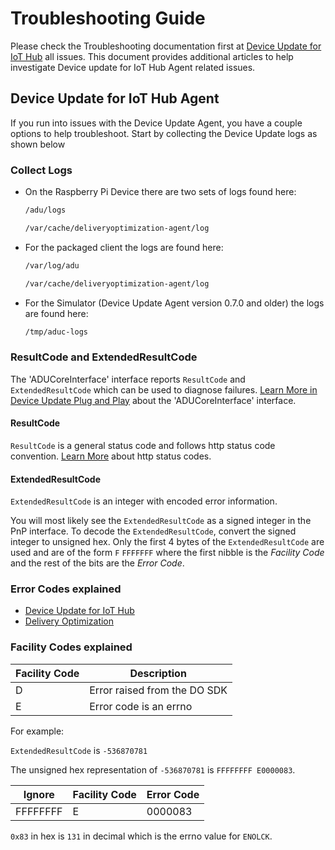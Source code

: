 # Troubleshooting Guide

Please check the Troubleshooting documentation first at [Device Update for IoT Hub](Aka.ms/iot-hub-device-update-docs) all issues. This document provides additional articles to help investigate Device update for IoT Hub Agent related issues.

## Device Update for IoT Hub Agent

If you run into issues with the Device Update Agent, you have a couple options to help troubleshoot. Start by collecting the Device Update logs as shown below

### Collect Logs

* On the Raspberry Pi Device there are two sets of logs found here:

    ```markdown
    /adu/logs
    ```

    ```markdown
    /var/cache/deliveryoptimization-agent/log
    ```

* For the packaged client the logs are found here:

    ```markdown
    /var/log/adu
    ```

    ```markdown
    /var/cache/deliveryoptimization-agent/log
    ```

* For the Simulator (Device Update Agent version 0.7.0 and older) the logs are found here:

    ```markdown
    /tmp/aduc-logs
    ```

### ResultCode and ExtendedResultCode

The 'ADUCoreInterface' interface reports `ResultCode` and
`ExtendedResultCode` which can be used to diagnose failures. [Learn
More in Device Update Plug and Play](https://docs.microsoft.com/azure/iot-hub-device-update-docs/concepts-device-update-plug-and-play) about the 'ADUCoreInterface' interface.

#### ResultCode

`ResultCode` is a general status code and follows http status code convention.
[Learn More](https://www.w3.org/Protocols/rfc2616/rfc2616-sec10.html) about http
status codes.

#### ExtendedResultCode

`ExtendedResultCode` is an integer with encoded error information.

You will most likely see the `ExtendedResultCode` as a signed integer in the PnP
interface. To decode the `ExtendedResultCode`, convert the signed integer to
unsigned hex. Only the first 4 bytes of the `ExtendedResultCode` are used and
are of the form `F` `FFFFFFF` where the first nibble is the *Facility Code* and
the rest of the bits are the *Error Code*.

### Error Codes explained

* [Device Update for IoT Hub](../src/inc/aduc/result.h)
* [Delivery Optimization](https://github.com/microsoft/do-client/blob/main/client-lite/src/include/do_error.h)

### Facility Codes explained

| Facility Code     | Description  |
|-------------------|--------------|
| D                 | Error raised from the DO SDK|
| E                 | Error code is an errno |

For example:

`ExtendedResultCode` is `-536870781`

The unsigned hex representation of `-536870781` is `FFFFFFFF E0000083`.

| Ignore    | Facility Code  | Error Code   |
|-----------|----------------|--------------|
| FFFFFFFF  | E              | 0000083      |

`0x83` in hex is `131` in decimal which is the errno value for `ENOLCK`.
